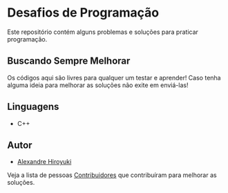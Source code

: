 # Desafios de Programação

Este repositório contém alguns problemas e soluções para praticar programação.

## Buscando Sempre Melhorar

Os códigos aqui são livres para qualquer um testar e aprender! Caso tenha alguma
ideia para melhorar as soluções não exite em enviá-las!

## Linguagens

-   C++

## Autor

-   [Alexandre Hiroyuki](https://github.com/AlexandreHiroyuki)

Veja a lista de pessoas
[Contribuidores](https://github.com/AlexandreHiroyuki/DesafiosDeProgramacao) que
contribuíram para melhorar as soluções.
